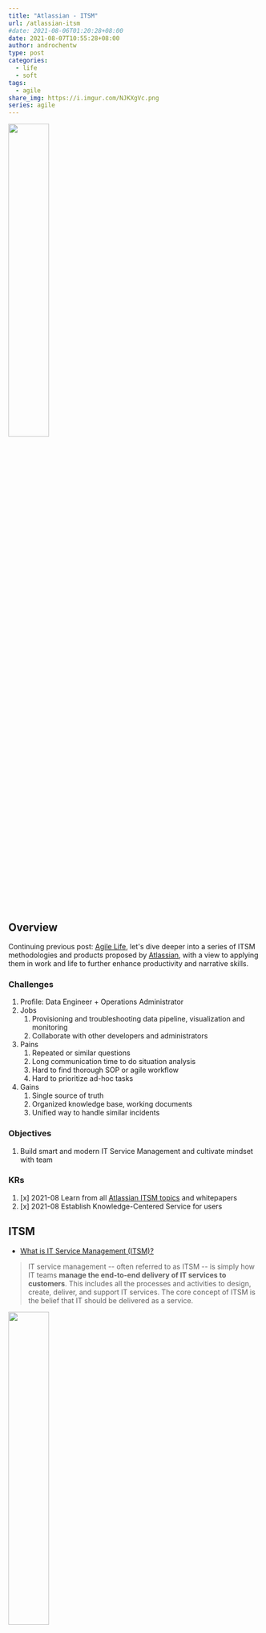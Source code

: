 ```yaml
---
title: "Atlassian - ITSM"
url: /atlassian-itsm
#date: 2021-08-06T01:20:28+08:00
date: 2021-08-07T10:55:28+08:00
author: androchentw
type: post
categories:
  - life
  - soft
tags: 
  - agile
share_img: https://i.imgur.com/NJKXgVc.png
series: agile
---
```


<img style="width:40%;" src="https://i.imgur.com/NJKXgVc.png">

## Overview

Continuing previous post: [Agile Life](https://blog.androchen.tw/2021-agile-life/), let's dive deeper into a series of ITSM methodologies and products proposed by [Atlassian](https://www.atlassian.com/itsm), with a view to applying them in work and life to further enhance productivity and narrative skills.

### Challenges

1. Profile: Data Engineer + Operations Administrator
2. Jobs
   1. Provisioning and troubleshooting data pipeline, visualization and monitoring
   2. Collaborate with other developers and administrators
3. Pains
   1. Repeated or similar questions
   2. Long communication time to do situation analysis
   3. Hard to find thorough SOP or agile workflow
   4. Hard to prioritize ad-hoc tasks
4. Gains
   1. Single source of truth
   2. Organized knowledge base, working documents
   3. Unified way to handle similar incidents

### Objectives

1. Build smart and modern IT Service Management and cultivate mindset with team

### KRs

1. [x] 2021-08 Learn from all [Atlassian ITSM topics](https://www.atlassian.com/itsm) and whitepapers
2. [x] 2021-08 Establish Knowledge-Centered Service for users

<!--more-->

## ITSM

* [What is IT Service Management (ITSM)?](https://www.atlassian.com/itsm)

> IT service management -- often referred to as ITSM -- is simply how IT teams **manage the end-to-end delivery of IT services to customers**. This includes all the processes and activities to design, create, deliver, and support IT services.
> The core concept of ITSM is the belief that IT should be delivered as a service.

<img style="width:40%;" src="https://wac-cdn.atlassian.com/dam/jcr:f313f3ad-dcae-43cd-83a3-feb8db0abaa0/IT%20teams.png?cdnVersion=1746">

### Core

1. Team First
   1. [team playbook](https://www.atlassian.com/team-playbook).
   2. Rather than answering to rules imposed by a tiered reporting structure or rigid process, IT teams can make informed decisions about things like adopting SLAs and which software to implement. Because **IT teams enable productivity and digital transformation**, strong IT teams are critical to strong organizations.
2. Then Practice
   1. Successful IT teams build their approach from frameworks like **ITIL (the Information Technology Infrastructure Library)**, but are careful to think about how to adapt processes that will resonate with their customers.
3. Finally Technology
   1. It empowers end-users and automates mundane work, so **everyone gets more time to focus on what matters most to them**.

### ITSM vs ITIL vs DevOps

<img style="width:80%;" src="https://valueinsights.ch/wp-content/uploads/2020/06/The-ITIL-4-Big-Picture_v1.0.png">

* [The ITIL 4 Big Picture](https://valueinsights.ch/the-itil-4-big-picture/)

* [淺談 ITIL 4 與服務管理實踐](https://www.gss.com.tw/blog/itil4)
  1. Four dimensions model
     1. Organizations & people
     2. Information & technology
     3. Partners & suppliers
     4. Value streams & processes
  2. SVS：Service Value System
     1. Opportunity / Demand => Value
     2. Guiding Principles
     3. Governance
     4. SVC: Service Value Chain
     5. Practices
     6. Continual Improvement
  3. SVC: Service Value Chain
     1. [Value Stream](https://www.scaledagileframework.com/value-streams/)
     2. [9 Essential Value Stream Mapping Templates to Immediately Discover Flows in Your Processes](https://creately.com/blog/examples/value-stream-mapping-templates/)

<img style="width:80%;" src="https://www.scaledagileframework.com/wp-content/uploads/2020/03/Value-Streams_F03_WEB-new.png">

* DevOps promised benefits include
  1. Increased trust
  2. Faster software releases
  3. An ability to solve critical issues quickly
  4. Better management of unplanned work.

* DevOps is much more than just automated development, and promotes the importance of collaboration and a blame-free culture.

* The importance of ITSM (Common benefits)
  * Aligning IT teams with business priorities tracked through success metrics.
  * Improving request coordination for more efficient service.
  * Promoting customer-centricity with self-service and better processes.
  * Responding more quickly to major incidents, and preventing future ones.

* ITSM Processes / Practices
  1. [Service request management](#service-request-management) is a **repeatable procedure** for handling the wide variety of customer service requests.
  2. [Knowledge management](#knowledge-management) is the process of creating, sharing, using, and **managing the knowledge** and information of an organization.
  3. IT asset management (also known as ITAM) is the process of ensuring an organization’s **assets are accounted for**, deployed, maintained, upgraded, and disposed of when the time comes.
  4. [Incident management](#incident-management) is the process to **respond to an unplanned event** or service interruption and restore the service to its operational state.
  5. [Problem management](#problem-management) is the process of **identifying and managing the causes** of incidents on an IT service.
  6. [Change management](#change-management) ensures **standard procedures are used for efficient and prompt handling of all changes** to IT infrastructure.

## Service Request Management

<img style="width:40%;" src="https://wac-cdn.atlassian.com/dam/jcr:cb4f6608-7a1f-44ce-b4bf-1afef2e614d5/service%20request%20priorities.png?cdnVersion=1746" title="Atlassian - Service Request Managament Priorities">
<br />
<img style="width:40%;" src="https://wac-cdn.atlassian.com/dam/jcr:b494279c-f2f0-42c6-b665-2bdbf435cba0/service-request-flow%20.png?cdnVersion=1746" title="Atlassian - service request fulfillment process">

* [What is a service request?](https://www.atlassian.com/itsm/service-request-management)
* [IT Metrics: 4 best practices for success](https://www.atlassian.com/itsm/service-request-management/it-metrics-and-reporting)
* [How to run IT support the DevOps way](https://www.atlassian.com/itsm/service-request-management/how-to-run-it-support-devops-way)

* smart support workflow
  * [Are your support services as SMART as they could be?](https://blogs.servicenow.com/2019/smart-support-services.html)
  * [Create a Help Desk Workflow Streamline Your Support Process](https://www.happyfox.com/help-desk-work-flow/)
* [Opsgenie](https://www.atlassian.com/software/opsgenie)

## Knowledge Management

<img style="width:40%;" src="https://wac-cdn.atlassian.com/dam/jcr:942dab82-b26c-440b-bd58-f0dfb3355168/Knowledge%20management%20cycle.png?cdnVersion=1738" title="Atlassian - Knowledge Management">
<br />
<img style="width:40%;" src="https://wac-cdn.atlassian.com/dam/jcr:39e1e686-ab57-42d3-ada9-cfeb117607d9/Knowledge%20base%20ways.png?cdnVersion=1735" title="Atlassian - KM Benefit">

* [Best Practices](https://www.atlassian.com/itsm/knowledge-management)
  1. Aggregate your team’s knowledge in a single repository or system.
  2. Increase **transparency** with open and shared information.
  3. **Make work visible** with a [project poster](https://www.atlassian.com/team-playbook/plays/project-poster).
  4. Focus on **brief** articles or answers.

* [Benefits of a knowledge base](https://www.atlassian.com/itsm/knowledge-management/what-is-a-knowledge-base)
  1. More consistent service.
  2. Higher resolution rates at first contact.
  3. Lower training costs.

### KCS - Knowledge-Centered Service

<img style="width:80%;" src="https://raw.githubusercontent.com/androchentw/diagrams/main/2021-08-07%20KCS%20UML.svg" title="KCS Flowchart">

* [What is knowledge-centered service (KCS)?](https://www.atlassian.com/itsm/knowledge-management/kcs)
* Benefits
  1. Numbers
     1. 30 – 50% increase in first-contact resolution
     2. 70% faster time-to-proficiency for new analysts  
     3. 20 – 40% improvement in employee satisfaction
     4. 10% fewer reported issues/support requests
     5. 50 – 60% of KCS adopters also improved time to resolution
  2. Less problem-solving from scratch frees up time
  3. More consistent customer experiences mean happier stakeholders
  4. KCS creates continuous improvement
  5. Good documentation enables true self-service
* Challenges
  1. Teams often experience cultural challenges that make it hard to shift out of [what expert David Kay calls](https://www.dbkay.com/culture/what-does-a-bad-knowledge-sharing-culture-look-like-2) “an obsession with the urgent and tactical.”
  2. IT managers get too busy fighting fires using current processes (ineffective as they may be) to focus on doing something more strategic.
* How does KCS work?
  1. Capture knowledge
  2. Structure knowledge
  3. Reuse knowledge
  4. Improve knowledge
  5. Use knowledge to see the big picture
* [KCS v6](https://www.serviceinnovation.org/faq-about-kcs/)

### Tips

* [Team Playbook](https://www.atlassian.com/team-playbook)
  * [Elevator Pitch](https://blog.androchen.tw/elevator-pitch/)
  * [OKRs](https://www.atlassian.com/team-playbook/plays/okrs)
  * [Prioritize, as a team](https://www.atlassian.com/team-playbook/plays/prioritize-tasks-how-to)
  * [Roles and Responsibilities](https://www.atlassian.com/team-playbook/plays/roles-and-responsibilities)
  * [Retrospective](https://www.atlassian.com/team-playbook/plays/retrospective)
  * [Learning Circle](https://www.atlassian.com/team-playbook/plays/learning-circle)
* [5 tips](https://www.atlassian.com/blog/archives/5_tips_for_building_a_knowledge_base_with_confluence)

## Incident Management

* [What is incident management?](https://www.atlassian.com/itsm/incident-management)

## Problem Managment

* [What is problem management?](https://www.atlassian.com/itsm/problem-management)

## Change Management

* [The evolution of IT change management](https://www.atlassian.com/itsm/change-management)

## ITIL

* [A guide to ITIL and its place in modern ITSM](https://www.atlassian.com/itsm/itil)

## Murmur

* 2021-08-07 knowing is one thing, doing is another. Recently I just realize deeply how important these precise definition is, as I'm working on advocating these "well-known" knowledge and really implements these concepts into my work and team collaboration.

